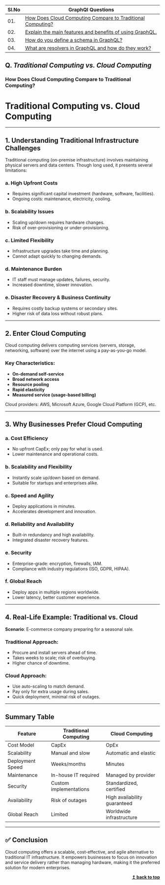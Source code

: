 | Sl.No|  GraphQl Questions|
|------|------------------|
| 01. | [How Does Cloud Computing Compare to Traditional Computing?](#q-how-does-cloud-computing-compare-to-traditional-computing)  
| 02. | [Explain the main features and benefits of using GraphQL.](#q-explain-the-main-features-and-benefits-of-using-graphql)  
| 03. | [How do you define a schema in GraphQL?](#q-how-do-you-define-a-schema-in-graphql)  
| 04. | [What are resolvers in GraphQL and how do they work?](#q-what-are-resolvers-in-graphql-and-how-do-they-work)  



## Q. ***Traditional Computing vs. Cloud Computing***
### <a name="q-how-does-cloud-computing-compare-to-traditional-computing"></a>How Does Cloud Computing Compare to Traditional Computing?


# Traditional Computing vs. Cloud Computing

---

## 1. Understanding Traditional Infrastructure Challenges

Traditional computing (on-premise infrastructure) involves maintaining physical servers and data centers. Though long used, it presents several limitations:

### a. High Upfront Costs

* Requires significant capital investment (hardware, software, facilities).
* Ongoing costs: maintenance, electricity, cooling.

### b. Scalability Issues

* Scaling up/down requires hardware changes.
* Risk of over-provisioning or under-provisioning.

### c. Limited Flexibility

* Infrastructure upgrades take time and planning.
* Cannot adapt quickly to changing demands.

### d. Maintenance Burden

* IT staff must manage updates, failures, security.
* Increased downtime, slower innovation.

### e. Disaster Recovery & Business Continuity

* Requires costly backup systems or secondary sites.
* Higher risk of data loss without robust plans.

---

## 2. Enter Cloud Computing

Cloud computing delivers computing services (servers, storage, networking, software) over the internet using a pay-as-you-go model.

### Key Characteristics:

* **On-demand self-service**
* **Broad network access**
* **Resource pooling**
* **Rapid elasticity**
* **Measured service (usage-based billing)**

Cloud providers: AWS, Microsoft Azure, Google Cloud Platform (GCP), etc.

---

## 3. Why Businesses Prefer Cloud Computing

### a. Cost Efficiency

* No upfront CapEx; only pay for what is used.
* Lower maintenance and operational costs.

### b. Scalability and Flexibility

* Instantly scale up/down based on demand.
* Suitable for startups and enterprises alike.

### c. Speed and Agility

* Deploy applications in minutes.
* Accelerates development and innovation.

### d. Reliability and Availability

* Built-in redundancy and high availability.
* Integrated disaster recovery features.

### e. Security

* Enterprise-grade: encryption, firewalls, IAM.
* Compliance with industry regulations (ISO, GDPR, HIPAA).

### f. Global Reach

* Deploy apps in multiple regions worldwide.
* Lower latency, better customer experience.

---

## 4. Real-Life Example: Traditional vs. Cloud

**Scenario**: E-commerce company preparing for a seasonal sale.

### Traditional Approach:

* Procure and install servers ahead of time.
* Takes weeks to scale; risk of overbuying.
* Higher chance of downtime.

### Cloud Approach:

* Use auto-scaling to match demand.
* Pay only for extra usage during sales.
* Quick deployment, minimal risk of outages.

---

## Summary Table

| Feature          | Traditional Computing  | Cloud Computing              |
| ---------------- | ---------------------- | ---------------------------- |
| Cost Model       | CapEx                  | OpEx                         |
| Scalability      | Manual and slow        | Automatic and elastic        |
| Deployment Speed | Weeks/months           | Minutes                      |
| Maintenance      | In-house IT required   | Managed by provider          |
| Security         | Custom implementations | Standardized, certified      |
| Availability     | Risk of outages        | High availability guaranteed |
| Global Reach     | Limited                | Worldwide infrastructure     |

---

## ✅ Conclusion

Cloud computing offers a scalable, cost-effective, and agile alternative to traditional IT infrastructure. It empowers businesses to focus on innovation and service delivery rather than managing hardware, making it the preferred solution for modern enterprises.

<div align="right">
    <b><a href="#">↥ back to top</a></b>
</div>
